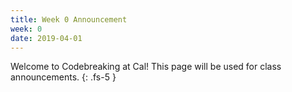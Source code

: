```yaml
---
title: Week 0 Announcement
week: 0
date: 2019-04-01
---
```


Welcome to Codebreaking at Cal! This page will be used for class announcements.
{: .fs-5 }
